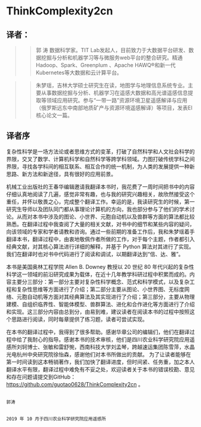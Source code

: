 # ThinkComplexity2cn
译者：
---------------------------------------------
>>郭 涛 数据科学家。TIT Lab发起人，目前致力于大数据平台研发、数据挖掘与分析和机器学习等与微服务web平台的整合研究。精通Hadoop、Spark、Greenplum 、Apache HAWQ®和新一代Kubernetes等大数据和云计算平台。

>>朱梦瑶，吉林大学硕士研究生在读，地图学与地理信息系统专业。主要从事数据挖掘与分析、机器学习在遥感大数据和高光谱遥感信息提取等领域应用研究。参与“一带一路”资源环境卫星遥感解译与应用 （俄罗斯远东中南部地质矿产与资源环境遥感解译）等项目，发表EI核心论文一篇。

译者序
-------------------------------------------------------
  复杂性科学是一场方法论或者思维方式的变革，打破了自然科学和人文社会科学的界限，交叉了数学、计算机科学和自然科学等跨学科领域。力图打破传统学科之间界限，寻找各学科间的相互联系、相互合作的统一机制，为人类的发展提供一种新思路、新方法和新途径，具有很好的应用前景。

  机械工业出版社的王春华编辑邀请我翻译本书时，我花费了一周时间把书中的内容仔细认真地阅读了几遍，感觉非常有趣，也与我的研究兴趣相关，故欣然接受这个重任，并怀以敬畏之心，完成整个翻译工作。幸运的是，我读研究生的时候，第一研究生导师以及团队同门都从事理论计算机的方向，我也部分参与了他们的学术讨论。从而对本书中涉及的图论、小世界、元胞自动机以及兽群等方面的算法都比较熟悉。在翻译过程中我查阅了大量的相关文献，对书中的细节和某些内容的疑问，向该领域的专家和学者请教和咨询。通过一些前期的准备工作后，我和朱梦瑶着手翻译本书，翻译过程中，由衷地敬佩作者所做的工作，对于每个主题，作者都引入经典文献，对其核心算法进行详细的解释，并基于 Python 算法对其进行了实现。我们在翻译时也对书中代码进行了阅读和调试，以期翻译达到“信、达、雅”。

  本书是美国奥林工程学院 Allen B. Downey 教授以 20 世纪 80 年代兴起的复杂性科学这一领域的前沿研究成果为载体，在近十几年教学科研过程中积累而成的。内容主要分三部分：第一部分主要对复杂性科学概念、范式和科学模式，以及复杂工程和复杂性思维等方面进行了介绍；第二部分主要从图论、小世界图、无标度网络、元胞自动机等方面对其经典算法及其实现进行了介绍；第三部分，主要从物理建模、自组织临界性、智能体模型、兽群算法、进化和合作进化等方面进行了介绍和实现。这三部分内容由总到分，由易到难，建议读者在阅读本书的过程中按照这个思路进行阅读，同时每章提供了练习题，读者可尝试实现。

   在本书的翻译过程中，我得到了很多帮助。感谢华章公司的编辑们，他们在翻译过程中给了我耐心的指导。感谢本书的技术审核，他们是四川农业科学研究院应用遥感所刘轲博士、张敏和雷舒惋，西南科技大学刘孟琴，跨越速运集团陈雪萍，水晶光电杭州中央研究院徐怡森，感谢他们对本书所做出的贡献。
为了让读者能够在第一时间读到这本畅销著作，我们加快了翻译进度，但时间紧、任务重，加之本人翻译水平有限，翻译过程中难免有不妥之处，欢迎读者关于本书的错误校勘、意见和存在问题请提交到GitHub：https://github.com/guotao0628/ThinkComplexity2cn 。
                                                                                                                      
                                                                                                                      郭涛
                                                                                                                      
                                                                                           2019 年 10 月于四川农业科学研究院应用遥感所
